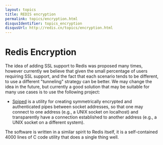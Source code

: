 ```yaml
---
layout: topics
title: REDIS encryption
permalink: topics/encryption.html
disqusIdentifier: topics_encryption
disqusUrl: http://redis.cn/topics/encryption.html
---
```


Redis Encryption
===

The idea of adding SSL support to Redis was proposed many times, however
currently we believe that given the small percentage of users requiring
SSL support, and the fact that each scenario tends to be different, to use
a different "tunneling" strategy can be better. We may change the idea in the
future, but currently a good solution that may be suitable for many use cases
is to use the following project:

* [Spiped](http://www.tarsnap.com/spiped.html) is a utility for creating symmetrically encrypted and authenticated pipes between socket addresses, so that one may connect to one address (e.g., a UNIX socket on localhost) and transparently have a connection established to another address (e.g., a UNIX socket on a different system).

The software is written in a similar spirit to Redis itself, it is a self-contained 4000 lines of C code utility that does a single thing well.
